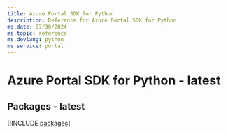 ```yaml
---
title: Azure Portal SDK for Python
description: Reference for Azure Portal SDK for Python
ms.date: 07/30/2024
ms.topic: reference
ms.devlang: python
ms.service: portal
---
```

# Azure Portal SDK for Python - latest
## Packages - latest
[!INCLUDE [packages](portal-index.md)]